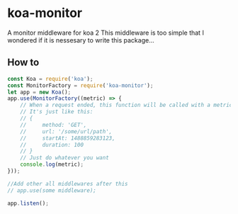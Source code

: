 # koa-monitor
A monitor middleware for koa 2
This middleware is too simple that I wondered if it is nessesary to write this package...

## How to
```javascript
const Koa = require('koa');
const MonitorFactory = require('koa-monitor');
let app = new Koa();
app.use(MonitorFactory((metric) => {
    // When a request ended, this function will be called with a metric object.
    // It's just like this:
    // {
    //     method: 'GET',
    //     url: '/some/url/path',
    //     startAt: 1488859283123,
    //     duration: 100
    // }
    // Just do whatever you want
    console.log(metric);
}));

//Add other all middlewares after this
// app.use(some middleware);

app.listen();
```